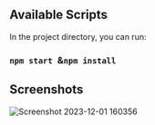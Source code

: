 ## Available Scripts

In the project directory, you can run:

### `npm start `&`npm install `

## Screenshots
![Screenshot 2023-12-01 160356](https://github.com/amanr-dev/simon-says-Game/assets/124811276/58deb258-ace8-407b-89bd-42e71d9edc80)

